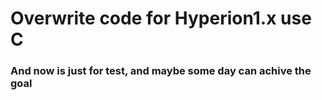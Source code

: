 # Overwrite code for Hyperion1.x use C
### And now is just for test, and maybe some day can achive the goal
